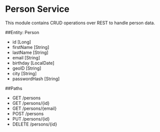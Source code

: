 # Person Service

<p>This module contains CRUD operations over REST to handle person data.</p>

##Entity: Person
* id [Long]
* firstName [String]
* lastName [String]
* email [String]
* birthday [LocalDate]
* geoID [String]
* city [String]
* passwordHash [String]

##Paths
* GET /persons
* GET /persons/{id}
* GET /persons/{email}
* POST /persons
* PUT /persons/{id}
* DELETE /persons/{id}


